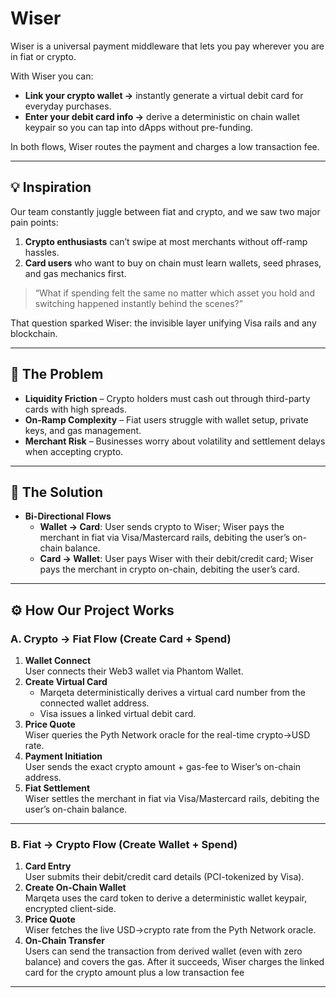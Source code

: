 # Wiser

Wiser is a universal payment middleware that lets you pay wherever you are in fiat or crypto.

With Wiser you can:

- **Link your crypto wallet →** instantly generate a virtual debit card for everyday purchases.  
- **Enter your debit card info →** derive a deterministic on chain wallet keypair so you can tap into dApps without pre-funding.  

In both flows, Wiser routes the payment and charges a low transaction fee.

---

## 💡 Inspiration

Our team constantly juggle between fiat and crypto, and we saw two major pain points:

1. **Crypto enthusiasts** can’t swipe at most merchants without off-ramp hassles.  
2. **Card users** who want to buy on chain must learn wallets, seed phrases, and gas mechanics first.  

> “What if spending felt the same no matter which asset you hold and switching happened instantly behind the scenes?”  

That question sparked Wiser: the invisible layer unifying Visa rails and any blockchain.

---

## 🚧 The Problem

- **Liquidity Friction** – Crypto holders must cash out through third-party cards with high spreads.  
- **On-Ramp Complexity** – Fiat users struggle with wallet setup, private keys, and gas management.  
- **Merchant Risk** – Businesses worry about volatility and settlement delays when accepting crypto.

---

## 🔑 The Solution

- **Bi-Directional Flows**  
  - **Wallet → Card**: User sends crypto to Wiser; Wiser pays the merchant in fiat via Visa/Mastercard rails, debiting the user’s on-chain balance.  
  - **Card → Wallet**: User pays Wiser with their debit/credit card; Wiser pays the merchant in crypto on-chain, debiting the user’s card.   

---

## ⚙️ How Our Project Works

### A. Crypto → Fiat Flow (Create Card + Spend)

1. **Wallet Connect**  
   User connects their Web3 wallet via Phantom Wallet.  
2. **Create Virtual Card**  
   - Marqeta deterministically derives a virtual card number from the connected wallet address.  
   - Visa issues a linked virtual debit card.  
3. **Price Quote**  
   Wiser queries the Pyth Network oracle for the real-time crypto→USD rate.  
4. **Payment Initiation**  
   User sends the exact crypto amount + gas-fee to Wiser’s on-chain address.  
5. **Fiat Settlement**  
   Wiser settles the merchant in fiat via Visa/Mastercard rails, debiting the user’s on-chain balance.

---

### B. Fiat → Crypto Flow (Create Wallet + Spend)

1. **Card Entry**  
   User submits their debit/credit card details (PCI-tokenized by Visa).  
2. **Create On-Chain Wallet**  
   Marqeta uses the card token to derive a deterministic wallet keypair, encrypted client-side.  
3. **Price Quote**  
   Wiser fetches the live USD→crypto rate from the Pyth Network oracle.  
4. **On-Chain Transfer**  
   Users can send the transaction from derived wallet (even with zero balance) and covers the gas. After it succeeds, Wiser charges the linked card for the crypto amount plus a low     transaction fee

---


